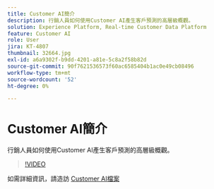 ```yaml
---
title: Customer AI簡介
description: 行銷人員如何使用Customer AI產生客戶預測的高層級概觀。
solution: Experience Platform, Real-time Customer Data Platform
feature: Customer AI
role: User
jira: KT-4807
thumbnail: 32664.jpg
exl-id: a6a9302f-b9dd-4201-a81e-5c8a2f58b82d
source-git-commit: 90f7621536573f60ac6585404b1ac0e49cb08496
workflow-type: tm+mt
source-wordcount: '52'
ht-degree: 0%

---
```


# Customer AI簡介

行銷人員如何使用Customer AI產生客戶預測的高層級概觀。

>[!VIDEO](https://video.tv.adobe.com/v/32664?quality=12&learn=on)

如需詳細資訊，請造訪 [Customer AI檔案](https://experienceleague.adobe.com/docs/experience-platform/intelligent-services/customer-ai/overview.html)
